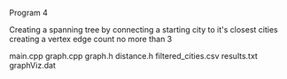 Program 4

Creating a spanning tree by connecting a starting city to it's closest cities creating a vertex edge count no more than 3

main.cpp
graph.cpp
graph.h
distance.h
filtered_cities.csv
results.txt
graphViz.dat


